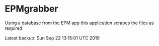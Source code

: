 # EPMgrabber
Using a database from the EPM app this application scrapes the files as required


Latest backup: Sun Sep 22 13:15:01 UTC 2019
